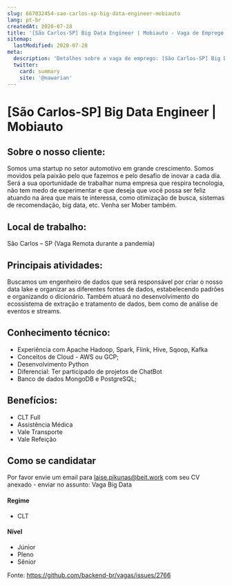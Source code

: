 ```yaml
---
slug: 667032454-sao-carlos-sp-big-data-engineer-mobiauto
lang: pt-br
createdAt: 2020-07-28
title: '[São Carlos-SP] Big Data Engineer | Mobiauto - Vaga de Emprego'
sitemap:
  lastModified: 2020-07-28
meta:
  description: 'Detalhes sobre a vaga de emprego: [São Carlos-SP] Big Data Engineer | Mobiauto'
  twitter:
    card: summary
    site: '@nawarian'
---
```


# [São Carlos-SP] Big Data Engineer | Mobiauto

## Sobre o nosso cliente:
Somos uma startup no setor automotivo em grande crescimento. Somos movidos pela paixão pelo que fazemos e pelo desafio de inovar a cada dia. Será a sua oportunidade de trabalhar numa empresa que respira tecnologia, não tem medo de experimentar e que deseja que você possa ser feliz atuando na área que mais te interessa, como otimização de busca, sistemas de recomendação, big data, etc. Venha ser Mober também.

## Local de trabalho:
São Carlos – SP (Vaga Remota durante a pandemia)


## Principais atividades:
Buscamos um engenheiro de dados que será responsável por criar o nosso data lake e organizar as diferentes fontes de dados, estabelecendo padrões e organizando o dicionário. Também atuará no desenvolvimento do ecossistema de extração e tratamento de dados, bem como de análise de eventos e streams.


## Conhecimento técnico:

- Experiência com Apache Hadoop, Spark, Flink, Hive, Sqoop, Kafka
- Conceitos de Cloud - AWS ou GCP;  
- Desenvolvimento Python
- Diferencial: Ter participado de projetos de ChatBot
- Banco de dados MongoDB e PostgreSQL; 


## Benefícios:

- CLT Full
- Assistência Médica
- Vale Transporte
- Vale Refeição


## Como se candidatar

Por favor envie um email para laise.pikunas@beit.work com seu CV anexado - enviar no assunto: Vaga Big Data

#### Regime
- CLT

#### Nível
- Júnior
- Pleno
- Sênior




Fonte: https://github.com/backend-br/vagas/issues/2766